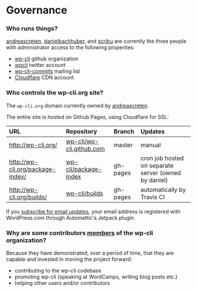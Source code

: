 # Governance

### Who runs things?

[andreascreten](https://github.com/andreascreten), [danielbachhuber](https://github.com/danielbachhuber), and [scribu](https://github.com/scribu) are currently the three people with administrator access to the following properties:

* [wp-cli](https://github.com/wp-cli) github organization
* [wpcli](https://twitter.com/wpcli) twitter account
* [wp-cli-commits](https://groups.google.com/forum/?fromgroups#!forum/wp-cli-commits) mailing list
* [Cloudflare](https://www.cloudflare.com/) CDN account

### Who controls the wp-cli.org site?

The `wp-cli.org` domain currently owned by [andreascreten](https://github.com/andreascreten).

The entire site is hosted on Github Pages, using Cloudflare for SSL:

| **URL**                          | **Repository**                | **Branch** | **Updates**
|:---------------------------------|:------------------------------|:-----------|:------------
| http://wp-cli.org/               | [wp-cli/wp-cli.github.com][1] | master     | manual
| http://wp-cli.org/package-index/ | [wp-cli/package-index][2]     | gh-pages   | cron job hosted on separate server (owned by daniel)
| http://wp-cli.org/builds/        | [wp-cli/builds][3]            | gh-pages   | automatically by Travis CI

[1]: http://github.com/wp-cli/wp-cli.github.com
[2]: http://github.com/wp-cli/package-index
[3]: http://github.com/wp-cli/builds

If you [subscribe for email updates](https://make.wordpress.org/cli/subscribe/), your email address is registered with WordPress.com through Automattic's Jetpack plugin.

### Why are some contributors [members](https://github.com/orgs/wp-cli/people) of the wp-cli organization?

Because they have demonstrated, over a period of time, that they are capable and invested in moving the project forward:

* contributing to the wp-cli codebase
* promoting wp-cli (speaking at WordCamps, writing blog posts etc.)
* helping other users and/or contributors
